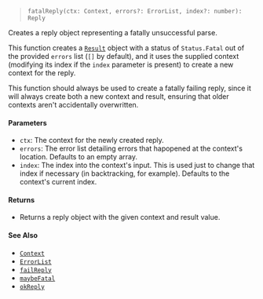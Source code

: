 <!--
 Copyright (c) 2020 Thomas J. Otterson
 
 This software is released under the MIT License.
 https://opensource.org/licenses/MIT
-->

> `fatalReply(ctx: Context, errors?: ErrorList, index?: number): Reply`

Creates a reply object representing a fatally unsuccessful parse.

This function creates a [`Result`](../types/result.md) object with a status of `Status.Fatal` out of the provided `errors` list (`[]` by default), and it uses the supplied context (modifying its index if the `index` parameter is present) to create a new context for the reply.

This function should always be used to create a fatally failing reply, since it will always create both a new context and result, ensuring that older contexts aren't accidentally overwritten.

#### Parameters

* `ctx`: The context for the newly created reply.
* `errors`: The error list detailing errors that hapopened at the context's location. Defaults to an empty array.
* `index`: The index into the context's input. This is used just to change that index if necessary (in backtracking, for example). Defaults to the context's current index.

#### Returns

* Returns a reply object with the given context and result value.

#### See Also

* [`Context`](../types/context.md)
* [`ErrorList`](../types/errorlist.md)
* [`failReply`](failreply.md)
* [`maybeFatal`](maybefatal.md)
* [`okReply`](okreply.md)